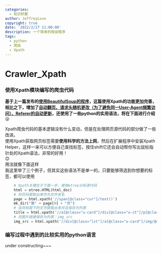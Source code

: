 ```yaml
---
categories:
  - 知识积累
author: JeffreyLove
copyright: true
date: '2022/2/27 11:00:00'
description: 一个简单的爬虫程序
tags:
  - python
  - 爬虫
  - Xpath
---
```

# Crawler_Xpath  
### 使用Xpath模块编写的爬虫代码  
**基于上一篇发布的[使用BeautifulSoup的程序](https://github.com/Jeffrey-love/Crawler_BeautifulSoup)，这篇使用Xpath的功能更加完善，相比之下，增加了<u>自动翻页、请求头随机更改（为了避免同一User-Agent频繁访问）、Referer的自动更新</u>，还使用了一些python的实用语法，将在下面进行介绍**  :stuck_out_tongue_winking_eye:    

Xpath爬虫代码的基本逻辑没有什么变动，但是在处理网页源代码的部分做了一些改进。  
使用Xpath获取网页标签需要**使用科学的方法上网**，然后在扩展程序中安装Xpath Helper，这样一来可以方便自己查找标签，按住shift它还会自动帮你写出鼠标指针处的Xpath语法，非常的好用！  
:blush:  
用法就像下面这样  
我这里举了三个例子，但其实这些语法不是单一的，只要能够筛选到你想要的标签，都可以使用  
```python
    # Xpath关键在于下面一步，使用etree分析源代码
    html = etree.HTML(html_doc)
    # 将页码提取出来作为文件夹名
    page = html.xpath('//span[@class="cur"]/text()')
    mk_dir("第" + page[0] + "页")
    # 会将标题下的文字提取出来并且保存为列表
    title = html.xpath('//a[@class="u-card"]/div[@class="u-ct"]/p[@class="u-tt"]/text()')
    # 将图片链接保存为列表：img_src
    img_src = html.xpath('//div[@class="lst"]/a[@class="u-card"]/img/@data-src')
```

### 编写过程中遇到的比较实用的python语言  




under constructing~~~
